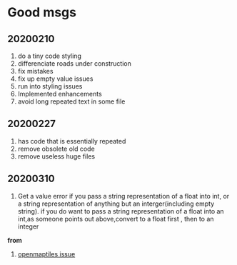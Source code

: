 # Good msgs

## 20200210
1. do a tiny code styling
2. differenciate roads under construction
3. fix mistakes
4. fix up empty value issues
5. run into styling issues
6. Implemented enhancements
7. avoid long repeated text in some file

## 20200227
1. has code that is essentially repeated
2. remove obsolete old code
3. remove useless huge files

## 20200310
1. Get a value error if you pass a string representation of a float into int, or a string representation of anything but an interger(including empty string). if you do want to pass a string representation of a float into an int,as someone points out above,convert to a float first , then to an integer


**from**

1. [openmaptiles issue](https://github.com/openmaptiles/openmaptiles/pull/677)
